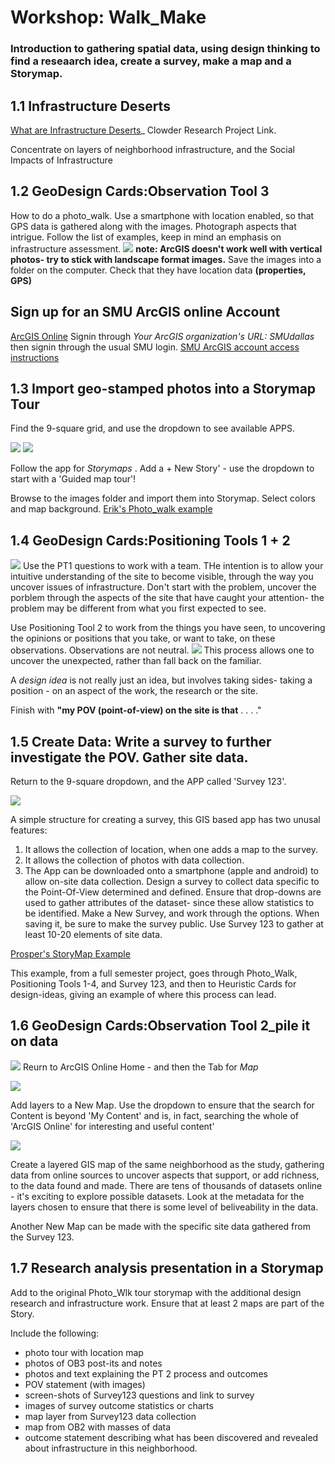 # Workshop: Walk_Make
### Introduction to gathering spatial data, using design thinking to find a reseaarch idea, create a survey, make a map and a Storymap. 
## 1.1 Infrastructure Deserts
 [What are Infrastructure Deserts](https://arcg.is/08mLK1)_ Clowder Research Project Link. 
 
 Concentrate on layers of neighborhood infrastructure, and the Social Impacts of Infrastructure

## 1.2 GeoDesign Cards:Observation Tool 3
How to do a photo_walk. Use a smartphone with location enabled, so that GPS data is gathered along with the images. Photograph aspects that intrigue. Follow the list of examples, keep in mind an emphasis on infrastructure assessment.
![](./WMi/geocard_OT3.png)
**note: ArcGIS doesn't work well with vertical photos- try to stick with landscape format images.**
Save the images into a folder on the computer. Check that they have location data **(properties, GPS)**

## Sign up for an SMU ArcGIS online Account
[ArcGIS Online](https://www.arcgis.com) 
Signin through *Your ArcGIS organization's URL: SMUdallas* then signin through the usual SMU login.
[SMU ArcGIS account access instructions](https://arcg.is/0arbLO0)

## 1.3 Import geo-stamped photos into a Storymap Tour
Find the 9-square grid, and use the dropdown to see available APPS.

![](./WMi/2021-09-20-11-10-12.png)
![](./WMi/2021-09-20-11-10-53.png)

Follow the app for *Storymaps* . Add a + New Story' - use the dropdown to start with a 'Guided map tour'!
[](./WMi/2021-09-20-11-12-07.png)

Browse to the images folder and import them into Storymap. Select colors and map background.
[Erik's Photo_walk example](https://arcg.is/0jXWOe)

## 1.4 GeoDesign Cards:Positioning Tools 1 + 2
![](./WMi/2021-09-20-PT1.png)
Use the PT1 questions to work with a team. THe intention is to allow your intuitive understanding of the site to become visible, through the way you uncover issues of infrastructure. Don't start with the problem, uncover the porblem through the aspects of the site that have caught your attention- the problem may be different from what you first expected to see. 

Use Positioning Tool 2 to work from the things you have seen, to uncovering the opinions or positions that you take, or want to take, on these observations.  Observations are not neutral. 
![](./WMi/2021-09-20-PT2.png)
This process allows one to uncover the unexpected, rather than fall back on the familiar. 

A *design idea* is not really just an idea, but involves taking sides- taking a position - on an aspect of the work, the research or the site. 

Finish with **"my POV (point-of-view) on the site is that** . . . ."

## 1.5 Create Data: Write a survey to further investigate the POV. Gather site data. 

Return to the 9-square dropdown, and the APP called 'Survey 123'.

![](./WMi/2021-09-20-11-26-12.png)

A simple structure for creating a survey, this GIS based app has two unusal features:
1. It allows the collection of location, when one adds a map to the survey.
2. It allows the collection of photos with data collection.
3. The App can be downloaded onto a smartphone (apple and android) to allow on-site data collection. 
Design a survey to collect data specific to the Point-Of-View determined and defined. 
Ensure that drop-downs are used to gather attributes of the dataset- since these allow statistics to be identified. 
Make a New Survey, and work through the options. When saving it, be sure to make the survey public. 
Use Survey 123 to gather at least 10-20 elements of site data.

[Prosper's StoryMap Example](https://arcg.is/yKXHL) 

This example, from a full semester project, goes through Photo_Walk, Positioning Tools 1-4, and Survey 123, and then to Heuristic Cards for design-ideas, giving an example of where this process can lead.
## 1.6 GeoDesign Cards:Observation Tool 2_pile it on data
![](./WMi/geocard_OT2.png)
Reurn to ArcGIS Online Home - and then the Tab for *Map*

![](./WMi/2021-09-20-11-31-59.png)

Add layers to a New Map. Use the dropdown to ensure that the search for Content is beyond 'My Content' and is, in fact, searching the whole of 'ArcGIS Online' for interesting and useful content' 

![](./WMi/2021-09-20-11-33-58.png)

Create a layered GIS map of the same neighborhood as the study, gathering data from online sources to uncover aspects that support, or add richness, to the data found and made. There are tens of thousands of datasets online - it's exciting to explore possible datasets. Look at the metadata for the layers chosen to ensure that there is some level of beliveability in the data. 

Another New Map can be made with the specific site data gathered from the Survey 123. 

## 1.7 Research analysis presentation in a Storymap
Add to the original Photo_Wlk tour storymap with the additional design research and infrastructure work. 
Ensure that at least 2 maps are part of the Story.

Include the following:
* photo tour with location map
* photos of OB3 post-its and notes
* photos and text explaining the PT 2 process and outcomes
* POV statement (with images)
* screen-shots of Survey123 questions and link to survey
* images of survey outcome statistics or charts
* map layer from Survey123 data collection
* map from OB2 with masses of data
* outcome statement describing what has been discovered and revealed about infrastructure in this neighborhood.
